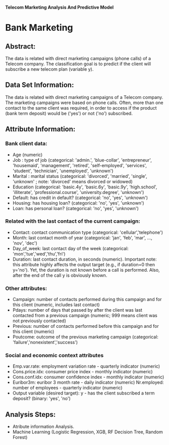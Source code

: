 **Telecom Marketing Analysis And Predictive Model**

# **Bank Marketing**
## **Abstract:**
The data is related with direct marketing campaigns (phone calls) of a Telecom company. The classification goal is to predict if the client will subscribe a new telecom plan (variable y).

## Data Set Information:
The data is related with direct marketing campaigns of a Telecom company. The marketing campaigns were based on phone calls. Often, more than one contact to the same client was required, in order to access if the product (bank term deposit) would be ('yes') or not ('no') subscribed.

## Attribute Information:
### Bank client data:
- Age (numeric)
- Job : type of job (categorical: 'admin.', 'blue-collar', 'entrepreneur', 'housemaid', 'management', 'retired', 'self-employed', 'services', 'student', 'technician', 'unemployed', 'unknown')
- Marital : marital status (categorical: 'divorced', 'married', 'single', 'unknown' ; note: 'divorced' means divorced or widowed)
- Education (categorical: 'basic.4y', 'basic.6y', 'basic.9y', 'high.school', 'illiterate', 'professional.course', 'university.degree', 'unknown')
- Default: has credit in default? (categorical: 'no', 'yes', 'unknown')
- Housing: has housing loan? (categorical: 'no', 'yes', 'unknown')
- Loan: has personal loan? (categorical: 'no', 'yes', 'unknown')
### Related with the last contact of the current campaign:
- Contact: contact communication type (categorical:
'cellular','telephone')
- Month: last contact month of year (categorical: 'jan', 'feb', 'mar',
…, 'nov', 'dec')
- Day_of_week: last contact day of the week (categorical:
'mon','tue','wed','thu','fri')
- Duration: last contact duration, in seconds (numeric). Important
note: this attribute highly affects the output target (e.g., if
duration=0 then y='no'). Yet, the duration is not known before a call
is performed. Also, after the end of the call y is obviously known.

### Other attributes:
- Campaign: number of contacts performed during this campaign and for
this client (numeric, includes last contact)
- Pdays: number of days that passed by after the client was last
contacted from a previous campaign (numeric; 999 means client was not
previously contacted)
- Previous: number of contacts performed before this campaign and for
this client (numeric)
- Poutcome: outcome of the previous marketing campaign (categorical:
'failure','nonexistent','success')
### Social and economic context attributes
- Emp.var.rate: employment variation rate - quarterly indicator
(numeric)
- Cons.price.idx: consumer price index - monthly indicator (numeric)
- Cons.conf.idx: consumer confidence index - monthly indicator
(numeric)
- Euribor3m: euribor 3 month rate - daily indicator (numeric)
Nr.employed: number of employees - quarterly indicator (numeric)
- Output variable (desired target):
y - has the client subscribed a term deposit? (binary: 'yes', 'no')
## Analysis Steps:
- Atribute information Analysis.
- Machine Learning (Logistic Regression, XGB, RF Decision Tree,
Random Forest)

